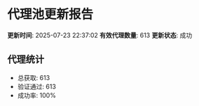 # 代理池更新报告

**更新时间**: 2025-07-23 22:37:02
**有效代理数量**: 613
**更新状态**:  成功

## 代理统计
- 总获取: 613
- 验证通过: 613
- 成功率: 100%
